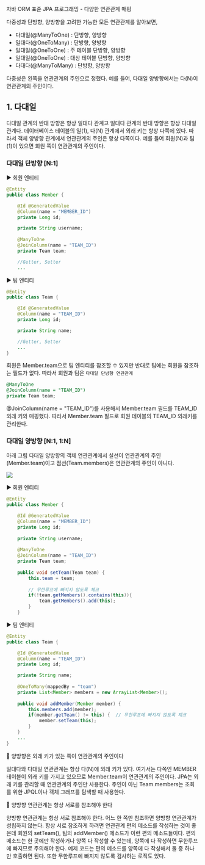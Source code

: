 자바 ORM 표준 JPA 프로그래밍 - 다양한 연관관계 매핑

다중성과 단방향, 양방향을 고려한 가능한 모든 연관관계를 알아보면,

- 다대일(@ManyToOne) : 단방향, 양방향
- 일대다(@OneToMany) : 단방향, 양방향
- 일대일(@OneToOne) : 주 테이블 단방향, 양방향
- 일대일(@OneToOne) : 대상 테이블 단방향, 양방향
- 다대다(@ManyToMany) : 단방향, 양방향

다중성은 왼쪽을 연관관계의 주인으로 정했다. 예를 들어, 다대일 양방향에서는 다(N)이 연관관계의 주인이다.

## 1. 다대일
다대일 관계의 반대 방향은 항상 일대다 관계고 일대다 관계의 반대 방향은 항상 다대일 관계다. 데이터베이스 테이블의 일(1), 다(N) 관계에서 외래 키는 항상 다쪽에 있다. 따라서 객체 양방향 관계에서 연관관계의 주인은 항상 다쪽이다. 예를 들어 회원(N)과 팀(1)이 있으면 회원 쪽이 연관관계의 주인이다.

### 다대일 단방향 [N:1] 

▶️ 회원 엔티티
```java
@Entity
public class Member {

    @Id @GeneratedValue
    @Column(name = "MEMBER_ID")
    private Long id;

    private String username;
    
    @ManyToOne
    @JoinColumn(name = "TEAM_ID")
    private Team team;

    //Getter, Setter
    ...
```
   
▶️ 팀 엔티티
```java
@Entity
public class Team {

    @Id @GeneratedValue
    @Column(name = "TEAM_ID")
    private Long id;

    private String name;

    //Getter, Setter
    ...
}
```

회원은 Member.team으로 팀 엔티티를 참조할 수 있지만 반대로 팀에는 회원을 참조하는 필드가 없다. 따라서 회원과 팀은 `다대일 단방향 연관관계`

```sql
@ManyToOne
@JoinColumn(name = "TEAM_ID")
private Team team;
```
@JoinColumn(name = "TEAM_ID")를 사용해서 Member.team 필드를 TEAM_ID 외래 키와 매핑했다. 따라서 Member.team 필드로 회원 테이블의 TEAM_ID 외래키를 관리한다.


### 다대일 양방향 [N:1, 1:N]
아래 그림 다대일 양방향의 객체 연관관계에서 실선이 연관관계의 주인(Member.team)이고 점선(Team.members)은 연관관계의 주인이 아니다.

![](https://velog.velcdn.com/images/chhaewxn/post/be94bd71-52d2-4dd1-8c22-1f9953edb9e4/image.png)

▶️ 회원 엔티티
```java
@Entity
public class Member {

    @Id @GeneratedValue
    @Column(name = "MEMBER_ID")
    private Long id;
    
    private String username;
    
    @ManyToOne
    @JoinColumn(name = "TEAM_ID")
    private Team team;
    
    public void setTeam(Team team) {
        this.team = team;
        
        // 무한루프에 빠지지 않도록 체크
        if(!team.getMembers().contains(this)){
            team.getMembers().add(this);
        }
    }  
```

▶️ 팀 엔티티
```java
@Entity
public class Team {

    @Id @GeneratedValue
    @Column(name = "TEAM_ID")
    private Long id;

    private String name;
    
    @OneToMany(mappedBy = "team")
    private List<Member> members = new ArrayList<Member>();
    
    public void addMember(Member member) {
        this.members.add(member);
        if(member.getTeam() != this) {  // 무한루프에 빠지지 않도록 체크
            member.setTeam(this);
        }
    }
    ...
}
```

🔻 양방향은 외래 키가 있는 쪽이 연관관계의 주인이다

일대다와 다대일 연관관계는 항상 다(N)에 외래 키가 있다. 여기서는 다쪽인 MEMBER 테이블이 외래 키를 가지고 있으므로 Member.team이 연관관계의 주인이다. JPA는 외래 키를 관리할 때 연관관계의 주인만 사용한다. 주인이 아닌 Team.members는 조회를 위한 JPQL이나 객체 그래프를 탐색할 때 사용한다.

🔻 양방향 연관관계는 항상 서로를 참조해야 한다

양방향 연관관계는 항상 서로 참조해야 한다. 어느 한 쪽만 참조하면 양방향 연관관계가 성립하지 않는다. 항상 서로 참조하게 하려면 연관관계 편의 메소드를 작성하는 것이 좋은데 회원의 setTeam(), 팀의 addMember() 메소드가 이런 편의 메소드들이다. 편의 메소드는 한 곳에만 작성하거나 양쪽 다 작성할 수 있는데, 양쪽에 다 작성하면 무한루프에 빠지므로 주의해야 한다. 예제 코드는 편의 메소드를 양쪽에 다 작성해서 둘 중 하나만 호출하면 된다. 또한 무한루프에 빠지지 않도록 검사하는 로직도 있다.

